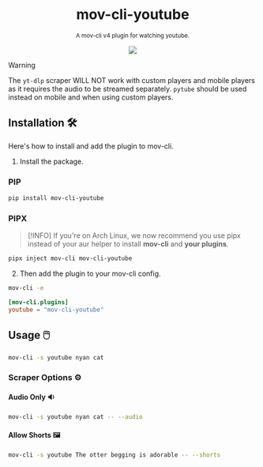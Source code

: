 <div align="center">

  # mov-cli-youtube
  <sub>A mov-cli v4 plugin for watching youtube.</sub>

  <img src="https://github.com/mov-cli/mov-cli-youtube/assets/66202304/7b586dd2-2084-4d6c-b008-92e0539f5123">

</div>

> [!WARNING]
> The `yt-dlp` scraper WILL NOT work with custom players and mobile players as it requires the audio to be streamed separately. `pytube` should be used instead on mobile and when using custom players.

## Installation 🛠️
Here's how to install and add the plugin to mov-cli.

1. Install the package.
### PIP
```sh
pip install mov-cli-youtube
```

### PIPX
> [!INFO]
> If you're on Arch Linux, we now recommend you use pipx instead of your aur helper to install **mov-cli** and **your plugins**.

```sh
pipx inject mov-cli mov-cli-youtube
```

2. Then add the plugin to your mov-cli config.
```sh
mov-cli -e
```
```toml
[mov-cli.plugins]
youtube = "mov-cli-youtube"
```

## Usage 🖱️
```sh
mov-cli -s youtube nyan cat
```

### Scraper Options ⚙️

#### Audio Only 🔉
```sh
mov-cli -s youtube nyan cat -- --audio
```

#### Allow Shorts 🖼️
```sh
mov-cli -s youtube The otter begging is adorable -- --shorts
```